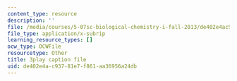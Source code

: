 ```yaml
---
content_type: resource
description: ''
file: /media/courses/5-07sc-biological-chemistry-i-fall-2013/de402e4ac93781e7f861aa36956a24db_gbOyppJ9OK4.srt
file_type: application/x-subrip
learning_resource_types: []
ocw_type: OCWFile
resourcetype: Other
title: 3play caption file
uid: de402e4a-c937-81e7-f861-aa36956a24db
---
```

